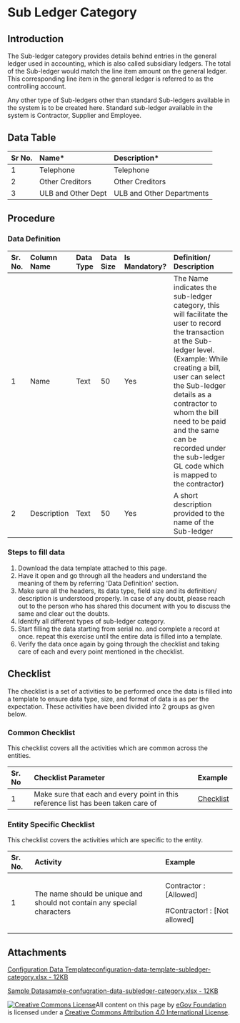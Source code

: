 # Sub Ledger Category

## Introduction <a id="introduction"></a>

The Sub-ledger category provides details behind entries in the general ledger used in accounting, which is also called subsidiary ledgers. The total of the Sub-ledger would match the line item amount on the general ledger. This corresponding line item in the general ledger is referred to as the controlling account.

Any other type of Sub-ledgers other than standard Sub-ledgers available in the system is to be created here. Standard sub-ledger available in the system is Contractor, Supplier and Employee.

## Data Table <a id="data-table"></a>

| Sr No. | Name\* | Description\* |
| :--- | :--- | :--- |
| 1 | Telephone | Telephone |
| 2 | Other Creditors | Other Creditors |
| 3 | ULB and Other Dept | ULB and Other Departments |

## Procedure <a id="procedure"></a>

### Data Definition <a id="data-definition"></a>

| Sr. No. | Column Name | Data Type | Data Size | Is Mandatory? | Definition/ Description |
| :--- | :--- | :--- | :--- | :--- | :--- |
| 1 | Name | Text | 50 | Yes | The Name indicates the sub-ledger category, this will facilitate the user to record the transaction at the Sub-ledger level. \(Example: While creating a bill, user can select the Sub-ledger details as a contractor to whom the bill need to be paid and the same can be recorded under the sub-ledger GL code which is mapped to the contractor\) |
| 2 | Description | Text | 50 | Yes | A short description provided to the name of the Sub-ledger |

### Steps to fill data <a id="steps-to-fill-data"></a>

1. Download the data template attached to this page.
2. Have it open and go through all the headers and understand the meaning of them by referring 'Data Definition' section.
3. Make sure all the headers, its data type, field size and its definition/ description is understood properly. In case of any doubt, please reach out to the person who has shared this document with you to discuss the same and clear out the doubts.
4. Identify all different types of sub-ledger category.
5. Start filling the data starting from serial no. and complete a record at once. repeat this exercise until the entire data is filled into a template.
6. Verify the data once again by going through the checklist and taking care of each and every point mentioned in the checklist.

## Checklist <a id="checklist"></a>

The checklist is a set of activities to be performed once the data is filled into a template to ensure data type, size, and format of data is as per the expectation. These activities have been divided into 2 groups as given below.

### Common Checklist <a id="common-checklist"></a>

This checklist covers all the activities which are common across the entities.

| Sr. No | Checklist Parameter | Example |
| :--- | :--- | :--- |
| 1 | Make sure that each and every point in this reference list has been taken care of | ​[Checklist](https://docs.digit.org/configure-digit/configuring-master-data-templates/module-setup/common-config/checklist)​ |

### Entity Specific Checklist <a id="entity-specific-checklist"></a>

This checklist covers the activities which are specific to the entity.

<table>
  <thead>
    <tr>
      <th style="text-align:left">Sr. No.</th>
      <th style="text-align:left">Activity</th>
      <th style="text-align:left">Example</th>
    </tr>
  </thead>
  <tbody>
    <tr>
      <td style="text-align:left">1</td>
      <td style="text-align:left">The name should be unique and should not contain any special characters</td>
      <td
      style="text-align:left">
        <p>Contractor : [Allowed]</p>
        <p>#Contractor! : [Not allowed]</p>
        </td>
    </tr>
  </tbody>
</table>

## Attachments <a id="attachments"></a>

[Configuration Data Templateconfiguration-data-template-subledger-category.xlsx - 12KB](https://firebasestorage.googleapis.com/v0/b/gitbook-28427.appspot.com/o/assets%2F-MERG_iQW5oN4ukgXP8K%2Fsync%2F9c5fade5f56fc39a1701f99b609d8da8fbfa113c.xlsx?generation=1602050612156761&alt=media)

[Sample Datasample-confugration-data-subledger-category.xlsx - 12KB](https://firebasestorage.googleapis.com/v0/b/gitbook-28427.appspot.com/o/assets%2F-MERG_iQW5oN4ukgXP8K%2Fsync%2Fb824f66047387809cd951581d2700b2b702fc473.xlsx?generation=1602050612064671&alt=media)

[![Creative Commons License](https://i.creativecommons.org/l/by/4.0/80x15.png)](http://creativecommons.org/licenses/by/4.0/)All content on this page by [eGov Foundation ](https://egov.org.in/)is licensed under a [Creative Commons Attribution 4.0 International License](http://creativecommons.org/licenses/by/4.0/).

